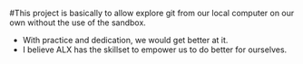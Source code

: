#This project is basically to allow explore git from our local computer on our own without the use of the sandbox.
- With practice and dedication, we would get better at it.
- I believe ALX has the skillset to empower us to do better for ourselves.
